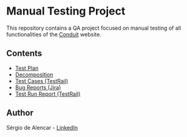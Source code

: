 # Manual Testing Project

This repository contains a QA project focused on manual testing of all functionalities of the [Conduit](https://conduit.mate.academy/) website.

## Contents
- [Test Plan](https://docs.google.com/document/d/1lUqi2MT7zgRmytRxxRUmFNiirvOLrlCMnDV-vjiXqjU/edit?usp=sharing)
- [Decomposition](https://docs.google.com/document/d/1whncTlB0fXuSipntLCVZwpDNQN6Gr9l2ADw6UWGnSTM/edit?usp=sharing)
- [Test Cases (TestRail)](https://docs.google.com/document/d/1fYdzFYOvtYVswM0myhrCBF1tVzzTY4WLtbUrq-SL9tU/edit?usp=sharing)
- [Bug Reports (Jira)](https://docs.google.com/document/d/1IaPNhA9B1yR4-3qFy3nkDIgvqzXyRb0O/edit)
- [Test Run Report (TestRail)](https://drive.google.com/file/d/1sf3rV3Aco2LYiQVjgBQstl9FQhXRw4jh/view?usp=sharing)


## Author
Sérgio de Alencar - [LinkedIn](https://www.linkedin.com/in/sergiodealencar)
